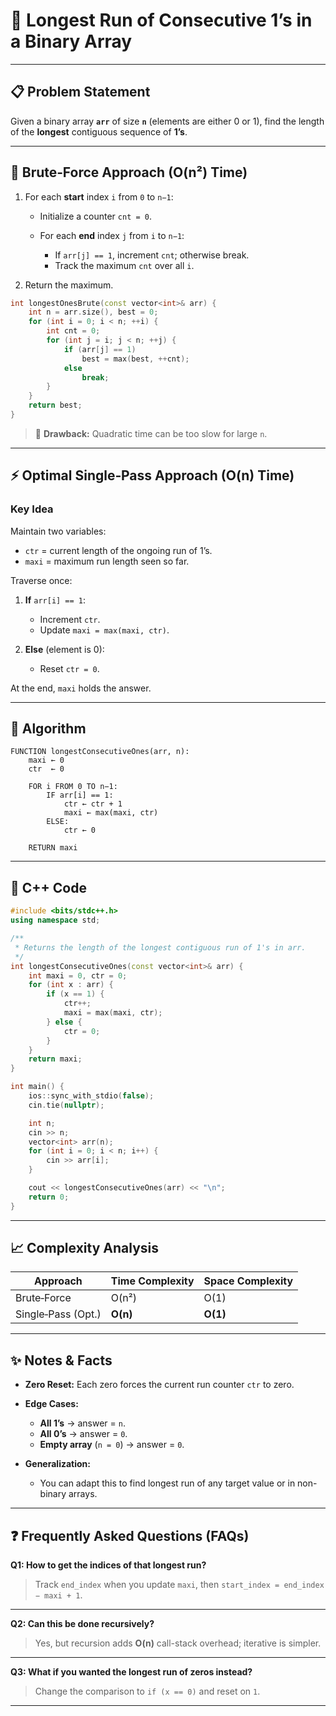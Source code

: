 # 🔢 Longest Run of Consecutive 1’s in a Binary Array

---

## 📋 Problem Statement

Given a binary array **`arr`** of size **`n`** (elements are either 0 or 1), find the length of the **longest** contiguous sequence of **1’s**.

---

## 🐢 Brute‑Force Approach (O(n²) Time)

1. For each **start** index `i` from `0` to `n−1`:

   * Initialize a counter `cnt = 0`.
   * For each **end** index `j` from `i` to `n−1`:

     * If `arr[j] == 1`, increment `cnt`; otherwise break.
     * Track the maximum `cnt` over all `i`.
2. Return the maximum.

```cpp
int longestOnesBrute(const vector<int>& arr) {
    int n = arr.size(), best = 0;
    for (int i = 0; i < n; ++i) {
        int cnt = 0;
        for (int j = i; j < n; ++j) {
            if (arr[j] == 1)
                best = max(best, ++cnt);
            else
                break;
        }
    }
    return best;
}
```

> 🔴 **Drawback:** Quadratic time can be too slow for large `n`.

---

## ⚡ Optimal Single‑Pass Approach (O(n) Time)

### **Key Idea**

Maintain two variables:

* `ctr` = current length of the ongoing run of 1’s.
* `maxi` = maximum run length seen so far.

Traverse once:

1. **If** `arr[i] == 1`:

   * Increment `ctr`.
   * Update `maxi = max(maxi, ctr)`.
2. **Else** (element is 0):

   * Reset `ctr = 0`.

At the end, `maxi` holds the answer.

---

## 📝 Algorithm

```text
FUNCTION longestConsecutiveOnes(arr, n):
    maxi ← 0
    ctr  ← 0

    FOR i FROM 0 TO n−1:
        IF arr[i] == 1:
            ctr ← ctr + 1
            maxi ← max(maxi, ctr)
        ELSE:
            ctr ← 0

    RETURN maxi
```

---

## 💾 C++ Code

```cpp
#include <bits/stdc++.h>
using namespace std;

/**
 * Returns the length of the longest contiguous run of 1's in arr.
 */
int longestConsecutiveOnes(const vector<int>& arr) {
    int maxi = 0, ctr = 0;
    for (int x : arr) {
        if (x == 1) {
            ctr++;
            maxi = max(maxi, ctr);
        } else {
            ctr = 0;
        }
    }
    return maxi;
}

int main() {
    ios::sync_with_stdio(false);
    cin.tie(nullptr);

    int n;
    cin >> n;
    vector<int> arr(n);
    for (int i = 0; i < n; i++) {
        cin >> arr[i];
    }

    cout << longestConsecutiveOnes(arr) << "\n";
    return 0;
}
```

---

## 📈 Complexity Analysis

| Approach           | Time Complexity | Space Complexity |
| ------------------ | --------------- | ---------------- |
| Brute‑Force        | O(n²)           | O(1)             |
| Single‑Pass (Opt.) | **O(n)**        | **O(1)**         |

---

## ✨ Notes & Facts

* **Zero Reset:** Each zero forces the current run counter `ctr` to zero.
* **Edge Cases:**

  * **All 1’s** → answer = `n`.
  * **All 0’s** → answer = `0`.
  * **Empty array** (`n = 0`) → answer = `0`.
* **Generalization:**

  * You can adapt this to find longest run of any target value or in non-binary arrays.

---

## ❓ Frequently Asked Questions (FAQs)

**Q1: How to get the indices of that longest run?**

> Track `end_index` when you update `maxi`, then `start_index = end_index − maxi + 1`.

---

**Q2: Can this be done recursively?**

> Yes, but recursion adds **O(n)** call-stack overhead; iterative is simpler.

---

**Q3: What if you wanted the longest run of zeros instead?**

> Change the comparison to `if (x == 0)` and reset on `1`.

---
